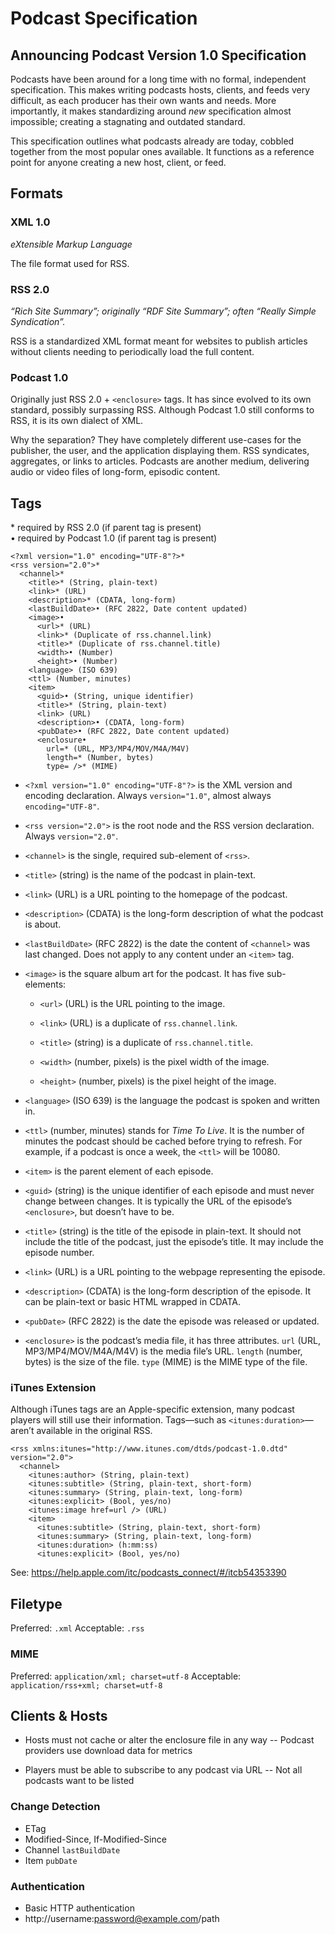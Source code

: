 # Podcast Specification

## Announcing Podcast Version 1.0 Specification

Podcasts have been around for a long time with no formal, independent specification. This makes writing podcasts hosts, clients, and feeds very difficult, as each producer has their own wants and needs. More importantly, it makes standardizing around _new_ specification almost impossible; creating a stagnating and outdated standard.

This specification outlines what podcasts already are today, cobbled together from the most popular ones available. It functions as a reference point for anyone creating a new host, client, or feed.

## Formats

### XML 1.0

_eXtensible Markup Language_

The file format used for RSS.

### RSS 2.0

_“Rich Site Summary”; originally “RDF Site Summary”; often “Really Simple Syndication”._

RSS is a standardized XML format meant for websites to publish articles without clients needing to periodically load the full content.

### Podcast 1.0

Originally just RSS 2.0 + `<enclosure>` tags. It has since evolved to its own standard, possibly surpassing RSS. Although Podcast 1.0 still conforms to RSS, it is its own dialect of XML.

Why the separation? They have completely different use-cases for the publisher, the user, and the application displaying them. RSS syndicates, aggregates, or links to articles. Podcasts are another medium, delivering audio or video files of long-form, episodic content.

## Tags

\* required by RSS 2.0 (if parent tag is present)  
• required by Podcast 1.0 (if parent tag is present)

```
<?xml version="1.0" encoding="UTF-8"?>*
<rss version="2.0">*
  <channel>*
    <title>* (String, plain-text)
    <link>* (URL)
    <description>* (CDATA, long-form)
    <lastBuildDate>• (RFC 2822, Date content updated)
    <image>•
      <url>* (URL)
      <link>* (Duplicate of rss.channel.link)
      <title>* (Duplicate of rss.channel.title)
      <width>• (Number)
      <height>• (Number)
    <language> (ISO 639)
    <ttl> (Number, minutes)
    <item>
      <guid>• (String, unique identifier)
      <title>* (String, plain-text)
      <link> (URL)
      <description>• (CDATA, long-form)
      <pubDate>• (RFC 2822, Date content updated)
      <enclosure•
        url=* (URL, MP3/MP4/MOV/M4A/M4V)
        length=* (Number, bytes)
        type= />* (MIME)
```

- `<?xml version="1.0" encoding="UTF-8"?>` is the XML version and encoding declaration. Always `version="1.0"`, almost always `encoding="UTF-8"`.

- `<rss version="2.0">` is the root node and the RSS version declaration. Always `version="2.0"`.

- `<channel>` is the single, required sub-element of `<rss>`.

- `<title>` (string) is the name of the podcast in plain-text.

- `<link>` (URL) is a URL pointing to the homepage of the podcast.

- `<description>` (CDATA) is the long-form description of what the podcast is about.

- `<lastBuildDate>` (RFC 2822) is the date the content of `<channel>` was last changed. Does not apply to any content under an `<item>` tag.

- `<image>` is the square album art for the podcast. It has five sub-elements:

  - `<url>` (URL) is the URL pointing to the image.

  - `<link>` (URL) is a duplicate of `rss.channel.link`.

  - `<title>` (string) is a duplicate of `rss.channel.title`.

  - `<width>` (number, pixels) is the pixel width of the image.

  - `<height>` (number, pixels) is the pixel height of the image.

- `<language>` (ISO 639) is the language the podcast is spoken and written in.

- `<ttl>` (number, minutes) stands for _Time To Live_. It is the number of minutes the podcast should be cached before trying to refresh. For example, if a podcast is once a week, the `<ttl>` will be 10080.

- `<item>` is the parent element of each episode.

- `<guid>` (string) is the unique identifier of each episode and must never change between changes. It is typically the URL of the episode’s `<enclosure>`, but doesn’t have to be.

- `<title>` (string) is the title of the episode in plain-text. It should not include the title of the podcast, just the episode’s title. It may include the episode number.

- `<link>` (URL) is a URL pointing to the webpage representing the episode.

- `<description>` (CDATA) is the long-form description of the episode. It can be plain-text or basic HTML wrapped in CDATA.

- `<pubDate>` (RFC 2822) is the date the episode was released or updated.

- `<enclosure>` is the podcast’s media file, it has three attributes. `url` (URL, MP3/MP4/MOV/M4A/M4V) is the media file’s URL. `length` (number, bytes) is the size of the file. `type` (MIME) is the MIME type of the file.

### iTunes Extension

Although iTunes tags are an Apple-specific extension, many podcast players will still use their information. Tags—such as `<itunes:duration>`—aren’t available in the original RSS.

```
<rss xmlns:itunes="http://www.itunes.com/dtds/podcast-1.0.dtd" version="2.0">
  <channel>
    <itunes:author> (String, plain-text)
    <itunes:subtitle> (String, plain-text, short-form)
    <itunes:summary> (String, plain-text, long-form)
    <itunes:explicit> (Bool, yes/no)
    <itunes:image href=url /> (URL)
    <item>
      <itunes:subtitle> (String, plain-text, short-form)
      <itunes:summary> (String, plain-text, long-form)
      <itunes:duration> (h:mm:ss)
      <itunes:explicit> (Bool, yes/no)
```

See: https://help.apple.com/itc/podcasts_connect/#/itcb54353390

## Filetype

Preferred: `.xml`
Acceptable: `.rss`

### MIME

Preferred: `application/xml; charset=utf-8`
Acceptable: `application/rss+xml; charset=utf-8`

## Clients & Hosts

- Hosts must not cache or alter the enclosure file in any way
-- Podcast providers use download data for metrics

- Players must be able to subscribe to any podcast via URL
-- Not all podcasts want to be listed

### Change Detection

- ETag
- Modified-Since, If-Modified-Since
- Channel `lastBuildDate`
- Item `pubDate`

### Authentication

- Basic HTTP authentication
- http://username:password@example.com/path
